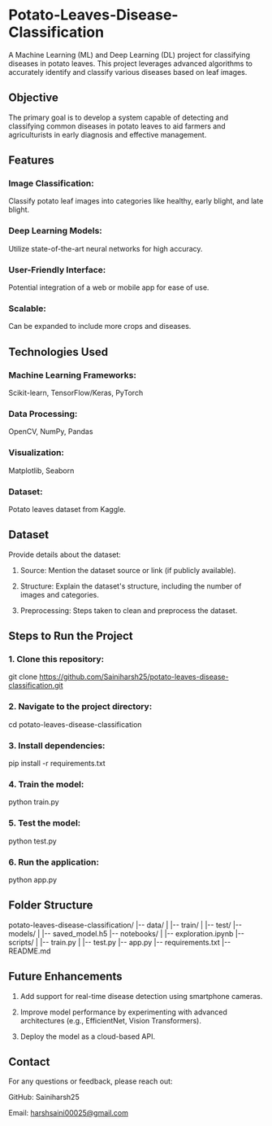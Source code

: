 # Potato-Leaves-Disease-Classification
A Machine Learning (ML) and Deep Learning (DL) project for classifying diseases in potato leaves. This project leverages advanced algorithms to accurately identify and classify various diseases based on leaf images.
## Objective
The primary goal is to develop a system capable of detecting and classifying common diseases in potato leaves to aid farmers and agriculturists in early diagnosis and effective management.
## Features
### Image Classification:
Classify potato leaf images into categories like healthy, early blight, and late blight.

### Deep Learning Models: 
Utilize state-of-the-art neural networks for high accuracy.

### User-Friendly Interface:
Potential integration of a web or mobile app for ease of use.

### Scalable:
Can be expanded to include more crops and diseases.
## Technologies Used
### Machine Learning Frameworks:
Scikit-learn, TensorFlow/Keras, PyTorch

### Data Processing:
OpenCV, NumPy, Pandas

### Visualization:
Matplotlib, Seaborn

### Dataset:
Potato leaves dataset from Kaggle.
## Dataset
Provide details about the dataset:

1) Source: Mention the dataset source or link (if publicly available).

2) Structure: Explain the dataset's structure, including the number of images and categories.

3) Preprocessing: Steps taken to clean and preprocess the dataset.
## Steps to Run the Project
### 1. Clone this repository:
git clone https://github.com/Sainiharsh25/potato-leaves-disease-classification.git
### 2. Navigate to the project directory:
cd potato-leaves-disease-classification
### 3. Install dependencies:
pip install -r requirements.txt
### 4. Train the model:
python train.py
### 5. Test the model:
python test.py
### 6. Run the application:
python app.py
## Folder Structure
potato-leaves-disease-classification/
|-- data/
|   |-- train/
|   |-- test/
|-- models/
|   |-- saved_model.h5
|-- notebooks/
|   |-- exploration.ipynb
|-- scripts/
|   |-- train.py
|   |-- test.py
|-- app.py
|-- requirements.txt
|-- README.md
## Future Enhancements
1) Add support for real-time disease detection using smartphone cameras.

2) Improve model performance by experimenting with advanced architectures (e.g., EfficientNet, Vision Transformers).

3) Deploy the model as a cloud-based API.

## Contact
For any questions or feedback, please reach out:

GitHub: Sainiharsh25

Email: harshsaini00025@gmail.com
